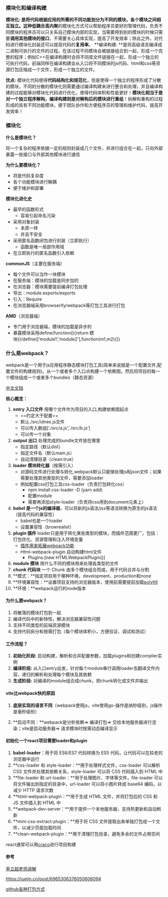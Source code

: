 ### 模块化和编译构建

**模块化: **是将代码根据应用的所需的不同功能划分为不同的模块，各个模块之间相互独立。这种**低耦合高内聚**的模块化方式可以帮助程序员更好的管理代码，负责不同模块的程序员可以只关系自己模块内部的实现，当需要用到别的模块的时候只需要**调用其他模块的接口**，不需要关心具体实现，提高了开发效率；除此之外，对代码进行模块化封装还可以提高代码的**复用率**。
**编译构建: **是将高级语言编译成二进制可执行的文件的过程。在该过程不同模块会被链接组合到一起，形成一个完整的程序；例如C++在编译构建时会将不同库文件链接在一起，形成一个独立的可执行代码，前端同样在编译构建会从入口将不同模块的js代码、html和css等资源打包压缩成一个文件，形成一个独立的文件。

**优点:** 模块化代码使得**代码结构化和规范化**，但是使得一个独立的程序形成了分散的模块，不同的分散的模块化则需要通过编译构建来进行整合和处理，并且编译构建的过程能够对模块化代码进行优化，使得代码体积和性能更好！**模块化相当于是对一个独立程序解构，编译构建则是对解构后的模块进行重组**！拆解和重构的过程形成的具有不同功能模块，便于团队协作和方便程序员的管理和维护代码，提高开发效率！



### 模块化

**什么是模块化？**

将一个复杂的程序依据一定的规则封装成几个文件，并进行组合在一起，只向外部暴露一些接口与外部其他模块进行通信

**为什么要模块化？**

+ 将是代码复杂度
+ 各个功能模块进行解耦
+ 便于维护和部署

**模块化进化史**

+ 最早的函数形式
  + 容易引起命名污染
+ 采用对象封装
  + 本质一样
  + 并且不安全
+ 采用匿名函数闭包进行封装（立即执行）
  + 函数是唯一局部作用域
+ 在立即执行的匿名函数引入依赖

**commonJS**（主要在服务端）

+ 每个文件可以当作一块模块
+ 在服务端：模块的加载是同步加的
+ 在浏览器：模块需要提前编译打包处理
+ 导出：module.exports/exports
+ 引入：Require
+ 在浏览器端采用browserify/webpack等打包工具进行打包

**AMD**（浏览器端）

+ 专门用于浏览器端，模块的加载是异步的
+ 暴露模块采用define(function(){return 模块})/define([‘module1’,’module2’],function(m1,m2){})



### 什么是webpack？

webpack是一个用于js应用程序静态模块打包工具(简单来说就是一个配置文件,配置文件的构建规则)。从一个或者多个入口点构建一个依赖图，然后将项目的每一个模块组成一个或者多个bundles（静态资源）

[中文文档](https://webpack.docschina.org/concepts/)

**核心概念：**

1. **entry 入口文件** 用哪个文件作为项目的入口,构建依赖图起点
   + ==约定大于配置==
   + 默认./src/idnex.js文件
   + 可以传入数组[‘./src/a.js’,’./src/b.js’]
   + 可以传一个对象
2. **output 出口** 处理完成的bundle文件放在哪里
   + 指定路径（默认dist）
   + 指定文件名（默认main.js）
   + 自动清理目录（clean:true）
3. **loader 模块转化器**（按需引入）
   + 对源码文件进行处理与转化,webpack默认只能够处理js和json文件；如果需要处理其他类型的文件，需要添加loader
   + 例如配置css打包工具css-loader（负责打包转化css）
     + npm install css-loader -D (yarn add)
     + 配置module
     + 需要再添加style-loader（负责将css用到document元素上）
4. **babel 是一个js的编译器**，可以将新的js语法/jsx等语法转换为原生的js语法（提高代码的兼容性）
   + babel也是一个loader
   + 设置兼容性（browrealist）
5. **plugin 插件**  loader只是用于转化某些类型的模块，而插件范围更广，包括：打包优化、资源管理和注入环境变量
   + <u>插件用来拓展webpack功能</u>
   + Html-webpack-plugin 自动构建html文件
     + Plugins:[new HTMLWebpackPlugin()]
6. **module 模块** 用什么不同的模块用来处理各类型的文件
7. **chunk 代码块** 一个 Chunk 由多个模块组合而成，用于代码合并与分割
8. **模式：**指定项目用于哪种环境，development、production和none
9. **环境兼容性：**设置项目支持的浏览器版本，使用前需要提前加载[polyfill](https://webpack.docschina.org/guides/shimming/)
10. **环境：**webpack运行的node版本

#### 为什么要webpack？

1. 将散落的模块打包到一起
2. 编译代码中的新特性，解决浏览器兼容性问题
3. 支持不同类型的前端资源模块
4. 支持代码拆分和按需打包（每个模块体积小，方便验证、调试和测试）

#### 工作流程？

1. **初始化阶段:** 启动构建，解析和合并配置参数，加载plugins和创建complier实例
2. **编译阶段:** 从入口entry出发，针对每个module串行调用loader去翻译文件内容，递归的解析和处理每个模块及其依赖
3. **生成阶段:** 对编译的module组合成chunk，把chunk转化成文件并输出

#### vite比webpack快的原因

1. **底层实现的语言不同**（webpack使用js，vite使用go-操作是纳秒级别，js操作是毫秒级别）

2. **启动不同：**webpack是分析依赖=> 编译打包=> 交给本地服务器进行渲染；vite是启动服务器=> 请求模块时按需动态编译显示

#### 初始化一个react项目需要loader和plugin

1. **babel-loader**：用于将 ES6/ES7 代码转换为 ES5 代码，让代码可以在较老的浏览器中运行
2. **css-loader 和 style-loader：**用于处理样式文件，css-loader 可以解析 CSS 文件并处理其依赖关系，style-loader 可以将 CSS 代码插入到 HTML 中
3. **file-loader 和 url-loader：**用于处理图片、字体等文件，file-loader 可以将文件输出到指定的目录中，url-loader 可以将小图片转成 base64 编码，以减少 HTTP 请求次数
4. **html-webpack-plugin：**用于生成 HTML 文件，并将打包后的 CSS 和 JS 文件插入到 HTML 中
5. **webpack-dev-server：**用于提供一个本地服务器，支持热更新和自动刷新
6. **mini-css-extract-plugin：**用于将 CSS 文件提取出来单独打包成一个文件，以减少页面加载时间
7. **clean-webpack-plugin：**用于清理打包目录，避免多余的文件占用空间

react通常可以用[craco](https://craco.js.org/docs/configuration/getting-started/)进行项目构建

#### 参考

[李立超老师讲解](https://www.bilibili.com/video/BV1Kd4y147gg/?p=2&spm_id_from=pageDriver&vd_source=084728306193898208d80f40ece2975b)

https://juejin.cn/post/6965306376050606094

[github各种打包方式](https://github.com/ruanyf/webpack-demos)

